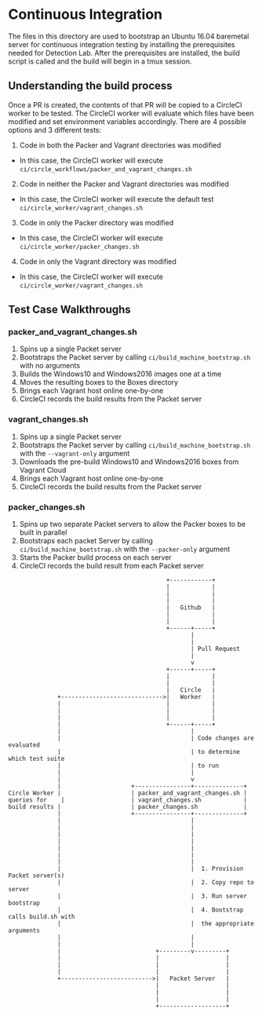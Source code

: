 # Continuous Integration

The files in this directory are used to bootstrap an Ubuntu 16.04 baremetal server
for continuous integration testing by installing the prerequisites needed for
Detection Lab. After the prerequisites are installed, the build script is called
and the build will begin in a tmux session.

## Understanding the build process

Once a PR is created, the contents of that PR will be copied to a CircleCI worker to be tested.
The CircleCI worker will evaluate which files have been modified and set environment variables accordingly. There are 4 possible options and 3 different tests:

1. Code in both the Packer and Vagrant directories was modified
  * In this case, the CircleCI worker will execute `ci/circle_workflows/packer_and_vagrant_changes.sh`
2. Code in neither the Packer and Vagrant directories was modified
  * In this case, the CircleCI worker will execute the default test `ci/circle_worker/vagrant_changes.sh`
3. Code in only the Packer directory was modified
  * In this case, the CircleCI worker will execute `ci/circle_worker/packer_changes.sh`
4. Code in only the Vagrant directory was modified
  * In this case, the CircleCI worker will execute `ci/circle_worker/vagrant_changes.sh`

## Test Case Walkthroughs

### packer_and_vagrant_changes.sh
1. Spins up a single Packet server
2. Bootstraps the Packet server by calling `ci/build_machine_bootstrap.sh` with no arguments
3. Builds the Windows10 and Windows2016 images one at a time
4. Moves the resulting boxes to the Boxes directory
5. Brings each Vagrant host online one-by-one
6. CircleCI records the build results from the Packet server

### vagrant_changes.sh
1. Spins up a single Packet server
2. Bootstraps the Packet server by calling `ci/build_machine_bootstrap.sh` with the `--vagrant-only` argument
3. Downloads the pre-build Windows10 and Windows2016 boxes from Vagrant Cloud
4. Brings each Vagrant host online one-by-one
5. CircleCI records the build results from the Packet server


### packer_changes.sh
1. Spins up two separate Packet servers to allow the Packer boxes to be built in parallel
2. Bootstraps each packet Server by calling `ci/build_machine_bootstrap.sh` with the `--packer-only` argument
3. Starts the Packer build process on each server
4. CircleCI records the build result from each Packet server

```
                                             +------------+
                                             |            |
                                             |            |
                                             |            |
                                             |   Github   |
                                             |            |
                                             |            |
                                             +------+-----+
                                                    |
                                                    |
                                                    | Pull Request
                                                    |
                                                    v
                                             +------+-----+
                                             |            |
                                             |            |
                                             |   Circle   |
              +----------------------------->|   Worker   |
              |                              |            |
              |                              |            |
              |                              |            |
              |                              +------+-----+
              |                                     |
              |                                     | Code changes are evaluated
              |                                     | to determine which test suite
              |                                     | to run
              |                                     |
              |                                     v
              |                    +----------------+--------------+
Circle Worker |                    | packer_and_vagrant_changes.sh |
queries for    |                   | vagrant_changes.sh            |
build results |                    | packer_changes.sh             |        
              |                    +----------------+--------------+             
              |                                     |
              |                                     |
              |                                     |
              |                                     |
              |                                     |
              |                                     |
              |                                     |
              |                                     |  1. Provision Packet server(s)
              |                                     |  2. Copy repo to server
              |                                     |  3. Run server bootstrap
              |                                     |  4. Bootstrap calls build.sh with
              |                                     |  the appropriate arguments
              |                                     |
              |                                     |
              |                           +---------v---------+
              |                           |                   |
              |                           |                   |
              |                           |                   |
              +-------------------------->|   Packet Server   |
                                          |                   |
                                          |                   |
                                          |                   |
                                          +-------------------+

```
